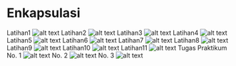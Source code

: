 # Enkapsulasi
Latihan1
![alt text](https://github.com/Raditya44/Enkapsulasi/blob/master/latihan1.PNG)
Latihan2
![alt text](https://github.com/Raditya44/Enkapsulasi/blob/master/Latihan2.PNG)
Latihan3
![alt text](https://github.com/Raditya44/Enkapsulasi/blob/master/latihan3.PNG)
Latihan4
![alt text](https://github.com/Raditya44/Enkapsulasi/blob/master/latihan4.PNG)
Latihan5
![alt text](https://github.com/Raditya44/Enkapsulasi/blob/master/Latihan5.PNG)
Latihan6
![alt text](https://github.com/Raditya44/Enkapsulasi/blob/master/latihan6.PNG)
Latihan7
![alt text](https://github.com/Raditya44/Enkapsulasi/blob/master/latihan7.PNG)
Latihan8
![alt text](https://github.com/Raditya44/Enkapsulasi/blob/master/latihan8.PNG)
Latihan9
![alt text](https://github.com/Raditya44/Enkapsulasi/blob/master/latihan9.PNG)
Latihan10
![alt text](https://github.com/Raditya44/Enkapsulasi/blob/master/latihan10.PNG)
Latihan11
![alt text](https://github.com/Raditya44/Enkapsulasi/blob/master/latihan11.PNG)
Tugas Praktikum
No. 1
![alt text](https://github.com/Raditya44/Enkapsulasi/blob/master/TP1.PNG)
No. 2
![alt text](https://github.com/Raditya44/Enkapsulasi/blob/master/TP2.PNG)
No. 3
![alt text](https://github.com/Raditya44/Enkapsulasi/blob/master/TP3.PNG)
